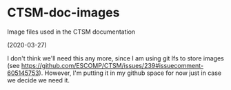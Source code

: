# CTSM-doc-images
Image files used in the CTSM documentation

(2020-03-27)

I don't think we'll need this any more, since I am using git lfs to store images (see https://github.com/ESCOMP/CTSM/issues/239#issuecomment-605145753). However, I'm putting it in my github space for now just in case we decide we need it.

